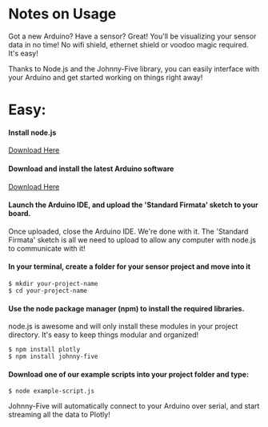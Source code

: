 # Notes on Usage
Got a new Arduino? Have a sensor? Great! You'll be visualizing your sensor data in no time! No wifi shield, ethernet shield or voodoo magic required.
It's easy!

Thanks to Node.js and the Johnny-Five library, you can easily interface with your Arduino and get started working on things right away!


# Easy:

#### Install node.js
[Download Here](http://nodejs.org/download)

#### Download and install the latest Arduino software
[Download Here](http://arduino.cc/en/main/software)

#### Launch the Arduino IDE, and upload the 'Standard Firmata' sketch to your board.
Once uploaded, close the Arduino IDE. We're done with it. The 'Standard Firmata' sketch is all we need to upload to allow any computer with node.js to communicate with it!

#### In your terminal, create a folder for your sensor project and move into it
```
$ mkdir your-project-name
$ cd your-project-name
```
#### Use the node package manager (npm) to install the required libraries.
node.js is awesome and will only install these modules in your project directory. It's easy to keep things modular and organized!
```
$ npm install plotly
$ npm install johnny-five
```
#### Download one of our example scripts into your project folder and type:
```
$ node example-script.js
```
Johnny-Five will automatically connect to your Arduino over serial, and start streaming all the data to Plotly!
